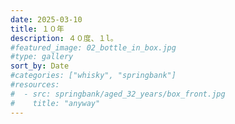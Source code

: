 ```yaml
---
date: 2025-03-10
title: １０年
description: ４０度、１l。
#featured_image: 02_bottle_in_box.jpg
#type: gallery
sort_by: Date
#categories: ["whisky", "springbank"]
#resources:
#  - src: springbank/aged_32_years/box_front.jpg
#    title: "anyway"
---
```


